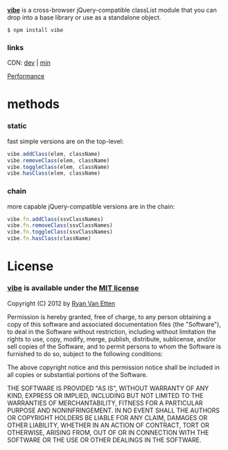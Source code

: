 **[vibe](https://github.com/ryanve/vibe)** is a cross-browser jQuery-compatible classList module that you can drop into a base library or use as a standalone object.

```
$ npm install vibe
```

### links

CDN: [dev](http://airve.github.com/js/vibe/vibe.js) | [min](http://airve.github.com/js/vibe/vibe.min.js)

[Performance](http://jsperf.com/vibe)

# methods

### static

fast simple versions are on the top-level:

```js
vibe.addClass(elem, className)
vibe.removeClass(elem, className)
vibe.toggleClass(elem, className)
vibe.hasClass(elem, className)
```
### chain

more capable jQuery-compatible versions are in the chain:

```js
vibe.fn.addClass(ssvClassNames)
vibe.fn.removeClass(ssvClassNames)
vibe.fn.toggleClass(ssvClassNames)
vibe.fn.hasClass(className)
```

# License

### [vibe](http://github.com/ryanve/vibe) is available under the [MIT license](http://en.wikipedia.org/wiki/MIT_License)

Copyright (C) 2012 by [Ryan Van Etten](https://github.com/ryanve)

Permission is hereby granted, free of charge, to any person obtaining a copy
of this software and associated documentation files (the "Software"), to deal
in the Software without restriction, including without limitation the rights
to use, copy, modify, merge, publish, distribute, sublicense, and/or sell
copies of the Software, and to permit persons to whom the Software is
furnished to do so, subject to the following conditions:

The above copyright notice and this permission notice shall be included in
all copies or substantial portions of the Software.

THE SOFTWARE IS PROVIDED "AS IS", WITHOUT WARRANTY OF ANY KIND, EXPRESS OR
IMPLIED, INCLUDING BUT NOT LIMITED TO THE WARRANTIES OF MERCHANTABILITY,
FITNESS FOR A PARTICULAR PURPOSE AND NONINFRINGEMENT. IN NO EVENT SHALL THE
AUTHORS OR COPYRIGHT HOLDERS BE LIABLE FOR ANY CLAIM, DAMAGES OR OTHER
LIABILITY, WHETHER IN AN ACTION OF CONTRACT, TORT OR OTHERWISE, ARISING FROM,
OUT OF OR IN CONNECTION WITH THE SOFTWARE OR THE USE OR OTHER DEALINGS IN
THE SOFTWARE.